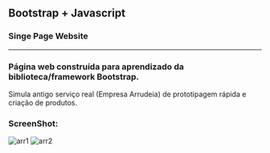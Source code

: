 ## Bootstrap + Javascript 
### Singe Page Website

-------------------------------

### Página web construída para aprendizado da biblioteca/framework Bootstrap.
Simula antigo serviço real (Empresa Arrudeia) de prototipagem rápida e criação de produtos.

### ScreenShot:

![arr1](https://user-images.githubusercontent.com/90478919/148837877-17253f39-3ae0-4c02-a4a9-473cc5991ba4.jpg)
![arr2](https://user-images.githubusercontent.com/90478919/148837888-c72eb2b1-e3df-484b-9a1c-ebb22e2ce59b.jpg)

